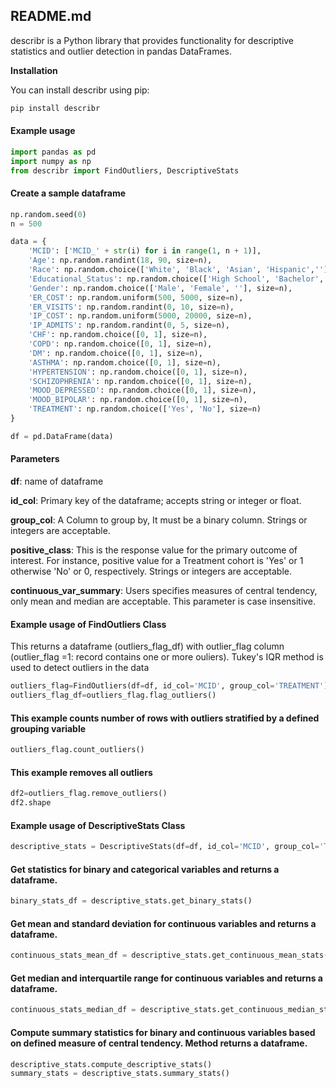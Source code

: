 ## README.md

describr is a Python library that provides functionality for descriptive statistics and outlier detection in pandas DataFrames.

**Installation**

You can install describr using pip:

```python
pip install describr
```

#### Example usage
```python
import pandas as pd
import numpy as np
from describr import FindOutliers, DescriptiveStats
```
#### Create a sample dataframe
```python
np.random.seed(0)
n = 500

data = {
    'MCID': ['MCID_' + str(i) for i in range(1, n + 1)],
    'Age': np.random.randint(18, 90, size=n),
    'Race': np.random.choice(['White', 'Black', 'Asian', 'Hispanic',''], size=n),
    'Educational_Status': np.random.choice(['High School', 'Bachelor', 'Master', 'PhD',''], size=n),
    'Gender': np.random.choice(['Male', 'Female', ''], size=n),
    'ER_COST': np.random.uniform(500, 5000, size=n),
    'ER_VISITS': np.random.randint(0, 10, size=n),
    'IP_COST': np.random.uniform(5000, 20000, size=n),
    'IP_ADMITS': np.random.randint(0, 5, size=n),
    'CHF': np.random.choice([0, 1], size=n),
    'COPD': np.random.choice([0, 1], size=n),
    'DM': np.random.choice([0, 1], size=n),
    'ASTHMA': np.random.choice([0, 1], size=n),
    'HYPERTENSION': np.random.choice([0, 1], size=n),
    'SCHIZOPHRENIA': np.random.choice([0, 1], size=n),
    'MOOD_DEPRESSED': np.random.choice([0, 1], size=n),
    'MOOD_BIPOLAR': np.random.choice([0, 1], size=n),
    'TREATMENT': np.random.choice(['Yes', 'No'], size=n)
}

df = pd.DataFrame(data)
```
#### Parameters
**df**: name of dataframe

**id_col**: Primary key of the dataframe; accepts string or integer or float.

**group_col**: A Column to group by, It must be a binary column. Strings or integers are acceptable. 

**positive_class**: This is the response value for the primary outcome of interest. For instance, positive value for a Treatment cohort is 'Yes' or 1 otherwise 'No' or 0, respectively. Strings or integers are acceptable.

**continuous_var_summary**: Users specifies measures of central tendency, only mean and median are acceptable. This parameter is case insensitive.


#### Example usage of FindOutliers Class

This returns a dataframe (outliers_flag_df) with outlier_flag column (outlier_flag =1: record contains one or more ouliers). Tukey's IQR method is used to detect outliers in the data

```python
outliers_flag=FindOutliers(df=df, id_col='MCID', group_col='TREATMENT')
outliers_flag_df=outliers_flag.flag_outliers()
```
#### This example counts number of rows with outliers stratified by a defined grouping variable
```python
outliers_flag.count_outliers()
```
#### This example removes all outliers
```python
df2=outliers_flag.remove_outliers()
df2.shape
```

#### Example usage of DescriptiveStats Class
```python 
descriptive_stats = DescriptiveStats(df=df, id_col='MCID', group_col='TREATMENT', positive_class='Yes', continuous_var_summary='median')
```
#### Get statistics for binary and categorical variables and returns a dataframe.
```python
binary_stats_df = descriptive_stats.get_binary_stats()
```

#### Get mean and standard deviation for continuous variables and returns a dataframe.

```python
continuous_stats_mean_df = descriptive_stats.get_continuous_mean_stats()
```

#### Get median and interquartile range for continuous variables and returns a dataframe.
```python
continuous_stats_median_df = descriptive_stats.get_continuous_median_stats()
```

#### Compute summary statistics for binary and continuous variables based on defined measure of central tendency. Method returns a dataframe.
````python
descriptive_stats.compute_descriptive_stats()
summary_stats = descriptive_stats.summary_stats()
````